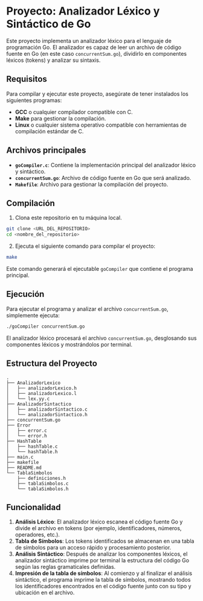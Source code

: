 # Proyecto: Analizador Léxico y Sintáctico de Go

Este proyecto implementa un analizador léxico para el lenguaje de programación Go. El analizador es capaz de leer un archivo de código fuente en Go (en este caso `concurrentSum.go`), dividirlo en componentes léxicos (tokens) y
analizar su sintaxis.

## Requisitos

Para compilar y ejecutar este proyecto, asegúrate de tener instalados los siguientes programas:

- **GCC** o cualquier compilador compatible con C.
- **Make** para gestionar la compilación.
- **Linux** o cualquier sistema operativo compatible con herramientas de compilación estándar de C.

## Archivos principales

- **`goCompiler.c`**: Contiene la implementación principal del analizador léxico y sintáctico.
- **`concurrentSum.go`**: Archivo de código fuente en Go que será analizado.
- **`Makefile`**: Archivo para gestionar la compilación del proyecto.

## Compilación

1. Clona este repositorio en tu máquina local.

```bash
git clone <URL_DEL_REPOSITORIO>
cd <nombre_del_repositorio>
```

2. Ejecuta el siguiente comando para compilar el proyecto:

```bash
make
```

Este comando generará el ejecutable `goCompiler` que contiene el programa principal.

## Ejecución

Para ejecutar el programa y analizar el archivo `concurrentSum.go`, simplemente ejecuta:

```bash
./goCompiler concurrentSum.go
```

El analizador léxico procesará el archivo `concurrentSum.go`, desglosando sus componentes léxicos y mostrándolos por
terminal.

## Estructura del Proyecto

```plaintext
.
├── AnalizadorLexico
│   ├── analizadorLexico.h
│   ├── analizadorLexico.l
│   └── lex.yy.c
├── AnalizadorSintactico
│   ├── analizadorSintactico.c
│   └── analizadorSintactico.h
├── concurrentSum.go
├── Error
│   ├── error.c
│   └── error.h
├── HashTable
│   ├── hashTable.c
│   └── hashTable.h
├── main.c
├── makefile
├── README.md
└── TablaSimbolos
    ├── definiciones.h
    ├── tablaSimbolos.c
    └── tablaSimbolos.h
```

## Funcionalidad

1. **Análisis Léxico**: El analizador léxico escanea el código fuente Go y divide el archivo en tokens (por ejemplo,
   identificadores, números, operadores, etc.).
2. **Tabla de Símbolos**: Los tokens identificados se almacenan en una tabla de símbolos para un acceso rápido y
   procesamiento posterior.
3. **Análisis Sintáctico**: Después de analizar los componentes léxicos, el analizador sintáctico imprime por terminal la estructura del código Go según las reglas gramaticales definidas.
4. **Impresión de la tabla de símbolos**: Al comienzo y al finalizar el análisis sintáctico, el programa imprime la tabla de símbolos, mostrando todos los identificadores encontrados en el código fuente junto con su tipo y ubicación en el archivo.